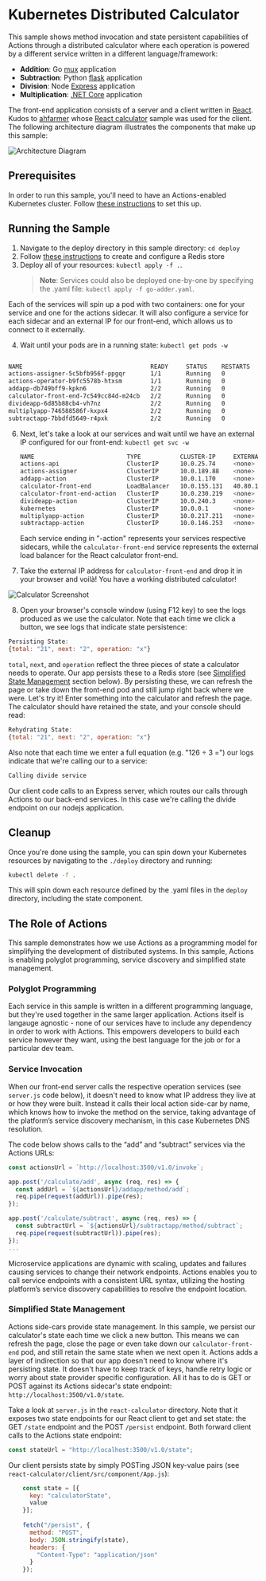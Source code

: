 # Kubernetes Distributed Calculator

This sample shows method invocation and state persistent capabilities of Actions through a distributed calculator where each operation is powered by a different service written in a different language/framework:

- **Addition**: Go [mux](https://github.com/gorilla/mux) application
- **Subtraction**: Python [flask](https://flask.palletsprojects.com/en/1.0.x/) application
- **Division**: Node [Express](https://expressjs.com/) application
- **Multiplication**: [.NET Core](https://docs.microsoft.com/en-us/dotnet/core/) application

The front-end application consists of a server and a client written in [React](https://reactjs.org/). 
Kudos to [ahfarmer](https://github.com/ahfarmer) whose [React calculator](https://github.com/ahfarmer/calculator) 
sample was used for the client. The following architecture diagram illustrates the components that make up this sample: 

![Architecture Diagram](./img/Architecture_Diagram.jpg)

## Prerequisites

In order to run this sample, you'll need to have an Actions-enabled Kubernetes cluster. Follow [these instructions](https://github.com/actionscore/actions/#install-on-kubernetes) to set this up.

## Running the Sample

1. Navigate to the deploy directory in this sample directory: `cd deploy`
2. Follow [these instructions](https://github.com/actionscore/docs/blob/master/concepts/components/redis.md#creating-a-redis-store) to create and configure a Redis store
3. Deploy all of your resources: `kubectl apply -f .`. 
   > **Note**: Services could also be deployed one-by-one by specifying the .yaml file: `kubectl apply -f go-adder.yaml`.

Each of the services will spin up a pod with two containers: one for your service and one for the actions sidecar. It will also configure a service for each sidecar and an external IP for our front-end, which allows us to connect to it externally.

4. Wait until your pods are in a running state: `kubectl get pods -w`

```bash

NAME                                    READY     STATUS    RESTARTS   AGE
actions-assigner-5c5bfb956f-ppgqr       1/1       Running   0          5d
actions-operator-b9fc5578b-htxsm        1/1       Running   0          5d
addapp-db749bff9-kpkn6                  2/2       Running   0          2m
calculator-front-end-7c549cc84d-m24cb   2/2       Running   0          3m
divideapp-6d85b88cb4-vh7nz              2/2       Running   0          1m
multiplyapp-746588586f-kxpx4            2/2       Running   0          1m
subtractapp-7bbdfd5649-r4pxk            2/2       Running   0          2m
```

6. Next, let's take a look at our services and wait until we have an external IP configured for our front-end: `kubectl get svc -w`

    ```bash
    NAME                          TYPE           CLUSTER-IP     EXTERNAL-IP     PORT(S)            AGE
    actions-api                   ClusterIP      10.0.25.74     <none>          80/TCP             5d
    actions-assigner              ClusterIP      10.0.189.88    <none>          80/TCP             5d
    addapp-action                 ClusterIP      10.0.1.170     <none>          80/TCP,50001/TCP   2m
    calculator-front-end          LoadBalancer   10.0.155.131   40.80.152.125   80:32633/TCP       3m
    calculator-front-end-action   ClusterIP      10.0.230.219   <none>          80/TCP,50001/TCP   3m
    divideapp-action              ClusterIP      10.0.240.3     <none>          80/TCP,50001/TCP   1m
    kubernetes                    ClusterIP      10.0.0.1       <none>          443/TCP            33d
    multiplyapp-action            ClusterIP      10.0.217.211   <none>          80/TCP,50001/TCP   1m
    subtractapp-action            ClusterIP      10.0.146.253   <none>          80/TCP,50001/TCP   2m
    ```

    Each service ending in "-action" represents your services respective sidecars, while the `calculator-front-end` service represents the external load balancer for the React calculator front-end.

7. Take the external IP address for `calculator-front-end` and drop it in your browser and voilà! You have a working distributed calculator!

![Calculator Screenshot](./img/calculator-screenshot.JPG)

8. Open your browser's console window (using F12 key) to see the logs produced as we use the calculator. Note that each time we click a button, we see logs that indicate state persistence: 

```js
Persisting State:
{total: "21", next: "2", operation: "x"}
```

`total`, `next`, and `operation` reflect the three pieces of state a calculator needs to operate. Our app persists these to a Redis store (see [Simplified State Management](#simplified-state-management) section below). By persisting these, we can refresh the page or take down the front-end pod and still jump right back where we were. Let's try it! Enter something into the calculator and refresh the page. The calculator should have retained the state, and your console should read: 

```js
Rehydrating State:
{total: "21", next: "2", operation: "x"}
```

Also note that each time we enter a full equation (e.g. "126 ÷ 3 =") our logs indicate that we're calling our to a service: 

```js
Calling divide service
```

Our client code calls to an Express server, which routes our calls through Actions to our back-end services. In this case we're calling the divide endpoint on our nodejs application.

## Cleanup

Once you're done using the sample, you can spin down your Kubernetes resources by navigating to the `./deploy` directory and running:

```bash
kubectl delete -f .
```

This will spin down each resource defined by the .yaml files in the `deploy` directory, including the state component.

## The Role of Actions

This sample demonstrates how we use Actions as a programming model for simplifying the development of distributed systems. In this sample, Actions is enabling polyglot programming, service discovery and simplified state management.

### Polyglot Programming

Each service in this sample is written in a different programming language, but they're used together in the same larger application. Actions itself is langauge agnostic - none of our services have to include any dependency in order to work with Actions. This empowers developers to build each service however they want, using the best language for the job or for a particular dev team.

### Service Invocation

When our front-end server calls the respective operation services (see `server.js` code below), it doesn't need to know what IP address they live at or how they were built. Instead it calls their local action side-car by name, which knows how to invoke the method on the service, taking advantage of the platform’s service discovery mechanism, in this case Kubernetes DNS resolution.

The code below shows calls to the “add” and “subtract” services via the Actions URLs:
```js
const actionsUrl = `http://localhost:3500/v1.0/invoke`;

app.post('/calculate/add', async (req, res) => {
  const addUrl = `${actionsUrl}/addapp/method/add`;
  req.pipe(request(addUrl)).pipe(res);
});

app.post('/calculate/subtract', async (req, res) => {
  const subtractUrl = `${actionsUrl}/subtractapp/method/subtract`;
  req.pipe(request(subtractUrl)).pipe(res);
});
...
```

Microservice applications are dynamic with scaling, updates and failures causing services to change their network endpoints. Actions enables you to call service endpoints with a consistent URL syntax, utilizing the hosting platform’s service discovery capabilities to resolve the endpoint location.

### Simplified State Management

Actions side-cars provide state management. In this sample, we persist our calculator's state each time we click a new button. This means we can refresh the page, close the page or even take down our `calculator-front-end` pod, and still retain the same state when we next open it. Actions adds a layer of indirection so that our app doesn't need to know where it's persisting state. It doesn't have to keep track of keys, handle retry logic or worry about state provider specific configuration. All it has to do is GET or POST against its Actions sidecar's state endpoint: `http://localhost:3500/v1.0/state`.

Take a look at `server.js` in the `react-calculator` directory. Note that it exposes two state endpoints for our React client to get and set state: the GET `/state` endpoint and the POST `/persist` endpoint. Both forward client calls to the Actions state endpoint: 

```js
const stateUrl = "http://localhost:3500/v1.0/state";
```

Our client persists state by simply POSTing JSON key-value pairs (see `react-calculator/client/src/component/App.js`): 

```js
    const state = [{ 
      key: "calculatorState", 
      value 
    }];
    
    fetch("/persist", {
      method: "POST",
      body: JSON.stringify(state),
      headers: {
        "Content-Type": "application/json"
      }
    });
```
